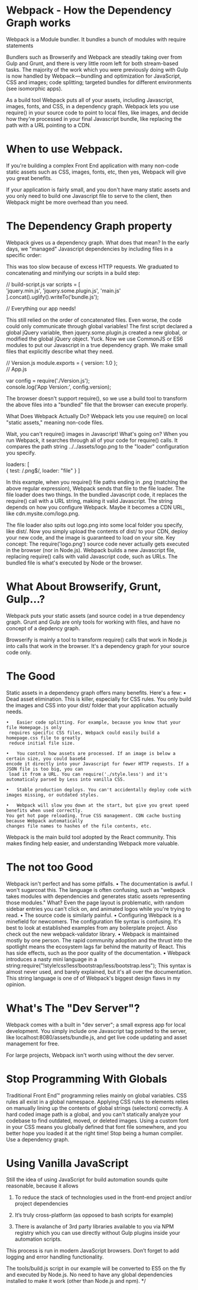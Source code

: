 # Webpack - How the Dependency Graph works


Webpack is a Module bundler. It bundles a bunch of modules with require statements

Bundlers such as Browserify and Webpack are steadily taking over from Gulp and Grunt,
 and there is very little room left for both stream-based tasks. The majority of the work which you
  were previously doing with Gulp is now handled by Webpack — bundling and optimization for JavaScript,
   CSS and images; code splitting; targeted bundles for different environments (see isomorphic apps).

As a build tool Webpack puts all of your assets, including Javascript, images, fonts, and CSS, 
in a dependency graph. Webpack lets you use require() in your source code to point to local files, 
like images, and decide how they're processed in your final Javascript bundle, like replacing the path 
with a URL pointing to a CDN.


# When to use  Webpack.

If you're building a complex Front End application with many non-code static assets
 such as CSS, images, fonts, etc, then yes, Webpack will give you great benefits.

If your application is fairly small, and you don't have many static assets and you only need to 
build one Javascript file to serve to the client, then Webpack might be more overhead than you need.


# The Dependency Graph property
Webpack gives us a dependency graph. What does that mean?
In the early days, we "managed" Javascript dependencies by including files in a specific order:

<script src="jquery.min.js"></script>  
<script src="jquery.some.plugin.js"></script>  
<script src="main.js"></script>  
This was too slow because of excess HTTP requests. We graduated to concatenating and 
minifying our scripts
 in a build step:

// build-script.js
var scripts = [  
    'jquery.min.js',
    'jquery.some.plugin.js',
    'main.js'
].concat().uglify().writeTo('bundle.js');

// Everything our app needs!
<script src="bundle.js"></script>

This still relied on the order of concatenated files. Even worse, the code could only 
communicate through global variables! The first script declared a global jQuery variable, 
then jquery.some.plugin.js created a new global, or modified the global jQuery object. Yuck.
Now we use CommonJS or ES6 modules to put our Javascript in a true dependency graph. We make 
small files that explicitly describe what they need. 

// Version.js
module.exports = { version: 1.0 };  
// App.js

var config = require('./Version.js');  
console.log('App Version:', config.version); 

The browser doesn't support require(), so we use a build tool to transform the above files 
into a "bundled" file that the browser can execute properly.

What Does Webpack Actually Do?
Webpack lets you use require() on local "static assets," meaning non-code files.


Wait, you can't require() images in Javascript! What's going on? When you run Webpack, it searches through all of your code for require() calls. It compares the path string ../../assets/logo.png to the "loader" configuration you specify.


loaders: [  
    { test: /.png$/, loader: "file" }
]

In this example, when you require() file paths ending in .png (matching the above regular expression),
 Webpack sends that file to the file loader.
The file loader does two things. In the bundled Javascript code, it replaces the require() call with 
a URL string, making it valid Javascript. The string depends on how you configure Webpack. Maybe it becomes 
a CDN URL, like cdn.mysite.com/logo.png.

The file loader also spits out logo.png into some local folder you specify, like dist/. Now you simply upload
 the contents of dist/ to your CDN, deploy your new code, and the image is guaranteed to load on your site.
 Key concept: The require('logo.png') source code never actually gets executed in the browser (nor in Node.js).
  Webpack builds a new Javascript file, replacing require() calls with valid Javascript code, such as URLs. 
  The bundled file is what's executed by Node or the browser.

# What About Browserify, Grunt, Gulp…?

Webpack puts your static assets (and source code) in a true dependency graph. Grunt and Gulp are only tools 
for working with files, and have no concept of a depdency graph.

Browserify is mainly a tool to transform require() calls that work in Node.js into calls that work in the browser.
 It's a dependency graph for your source code only. 


# The Good

Static assets in a dependency graph offers many benefits. Here's a few:
	•	Dead asset elimination. This is killer, especially for CSS rules. You only build 
	the images and CSS into your dist/ folder that your application actually needs.

	•	Easier code splitting. For example, because you know that your file Homepage.js only
	 requires specific CSS files, Webpack could easily build a homepage.css file to greatly 
	 reduce initial file size.

	•	You control how assets are processed. If an image is below a certain size, you could base64 
	encode it directly into your Javascript for fewer HTTP requests. If a JSON file is too big, you can
	 load it from a URL. You can require('./style.less') and it's automaticaly parsed by Less into vanilla CSS.
	 
	•	Stable production deploys. You can't accidentally deploy code with images missing, or outdated styles.

	•	Webpack will slow you down at the start, but give you great speed benefits when used correctly. 
	You get hot page reloading. True CSS management. CDN cache busting because Webpack automatically 
	changes file names to hashes of the file contents, etc.
Webpack is the main build tool adopted by the React community. This makes finding help easier, 
and understanding Webpack more valuable.


# The not too Good

Webpack isn't perfect and has some pitfalls.
	•	The documentation is awful. I won't sugarcoat this. The language is often confusing, such as "webpack
	 takes modules with dependencies and generates static assets representing those modules." What? Even the 
	 page layout is problematic, with random sidebar entries you can't click on, and animated logos while 
	 you're trying to read.
	•	The source code is similarly painful.
	•	Configuring Webpack is a minefield for newcomers. The configuration file syntax is confusing. 
	It's best to look at established examples from any boilerplate project. Also check out the 
	new webpack-validator
	 library.
	•	Webpack is maintained mostly by one person. The rapid community adoption and the thrust into the 
	spotlight means the ecosystem lags far behind the maturity of React. This has side effects, such as the poor quality of the documentation.
	•	Webpack introduces a nasty mini language in a 
	string:require("!style!css!less!bootstrap/less/bootstrap.less"); This syntax is almost never used, and barely explained, but it's all over the documentation. This string language is one of of Webpack's biggest design flaws in my opinion.

# What's The "Dev Server"?

Webpack comes with a built in "dev server"; a small express app for local development.
 You simply include one Javascript tag pointed to the server, like localhost:8080/assets/bundle.js,
  and get live code updating and asset management for free.

For large projects, Webpack isn't worth using without the dev server.

# Stop Programming With Globals

Traditional Front End™ programming relies mainly on global variables. CSS rules all exist in a global namespace. 
Applying CSS rules to elements relies on manually lining up the contents of global strings (selectors) correctly. 
A hard coded image path is a global, and you can't statically analyze your codebase to find outdated, moved, or deleted images. Using a custom font in your CSS means you globally defined that font file somewhere, and you better hope you loaded it at the right time!
Stop being a human compiler. Use a dependency graph.

# Using Vanilla JavaScript 

Still the idea of using JavaScript for build automation sounds quite reasonable, because it allows 

1. To reduce the stack of technologies used in the front-end project and/or project dependencies

2.  It’s truly cross-platform (as opposed to bash scripts for example)

3. There is avalanche of 3rd party libraries available to you via NPM registry which you can use directly
 without Gulp plugins inside your automation scripts.

This process is run in modern JavaScript browsers. Don’t forget to  add logging and error handling functionality.

The tools/build.js script  in our example will be converted to ES5 on the fly and executed by Node.js. 
No need to have any global dependencies installed to make it work (other than Node.js and npm).
*/




